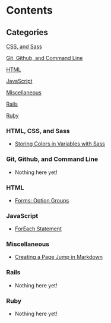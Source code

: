 # Contents

## Categories

[CSS, and Sass](#css)

[Git, Github, and Command Line](#git)

[HTML](#html)

[JavaScript](#js)

[Miscellaneous](#misc)

[Rails](#rails)

[Ruby](#ruby)



### <a name="css"></a> HTML, CSS, and Sass
* [Storing Colors in Variables with Sass](css/sass-vars.md)

### <a name="git"></a> Git, Github, and Command Line
* Nothing here yet!

### <a name="html"></a> HTML
* [Forms: Option Groups](html/optgroup.md)


### <a name="js"></a> JavaScript
* [ForEach Statement](javascript/foreach.md)

### <a name="misc"></a> Miscellaneous
* [Creating a Page Jump in Markdown](misc/page-jump.md)

### <a name="rails"></a> Rails
* Nothing here yet!

### <a name="ruby"></a> Ruby
* Nothing here yet!
